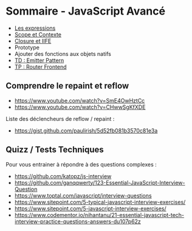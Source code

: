 # Sommaire - JavaScript Avancé

- [Les expressions](Expressions.md)
- [Scope et Contexte](Scope.md)
- [Closure et IIFE](Closure.md)
- Prototype
- Ajouter des fonctions aux objets natifs
- [TD : Emitter Pattern](EmitterPattern.md)
- [TP : Router Frontend](Router.js)

## Comprendre le repaint et reflow
- https://www.youtube.com/watch?v=SmE4OwHztCc
- https://www.youtube.com/watch?v=CHwwSgKfXDE

Liste des déclencheurs de reflow / repaint :
- https://gist.github.com/paulirish/5d52fb081b3570c81e3a

## Quizz / Tests Techniques
Pour vous entrainer à répondre à des questions complexes :
- https://github.com/katopz/js-interview
- https://github.com/ganqqwerty/123-Essential-JavaScript-Interview-Question
- https://www.toptal.com/javascript/interview-questions
- https://www.sitepoint.com/5-typical-javascript-interview-exercises/
- https://www.sitepoint.com/5-javascript-interview-exercises/
- https://www.codementor.io/nihantanu/21-essential-javascript-tech-interview-practice-questions-answers-du107p62z
